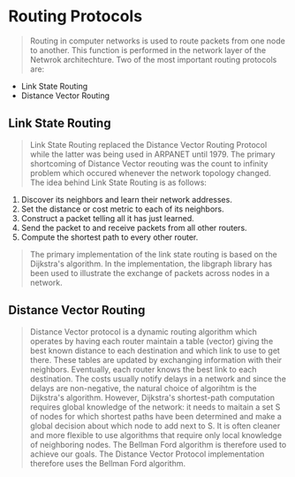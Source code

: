 # Routing Protocols
> Routing in computer networks is used to route packets from one node to another. This function is performed in the network layer of the Netwrok architechture.
> Two of the most important routing protocols are:
* Link State Routing
* Distance Vector Routing

## Link State Routing
> Link State Routing replaced the Distance Vector Routing Protocol while the latter was being used in ARPANET until 1979. The primary shortcoming of Distance Vector reouting was the count to infinity problem which occured whenever the network topology changed.
> The idea behind Link State Routing is as follows:<br>
1. Discover its neighbors and learn their network addresses.
1. Set the distance or cost metric to each of its neighbors.<br>
1. Construct a packet telling all it has just learned.<br>
1. Send the packet to and receive packets from all other routers.<br>
1. Compute the shortest path to every other router.

> The primary implementation of the link state routing is based on the Dijkstra's algorithm. In the implementation, the libgraph library has been used to illustrate the exchange of packets across nodes in a network.  

## Distance Vector Routing
> Distance Vector protocol is a dynamic routing algorithm which operates by having each router maintain a table (vector) giving the best known distance to each destination and which link to use to get there. These tables are updated by exchanging information with their neighbors. Eventually, each router knows the best link to each destination. 
> The costs usually notify delays in a network and since the delays are non-negative, the natural choice of algorihtm is the Dijkstra's algorithm. However, Dijkstra's shortest-path computation requires global knowledge of the network: it needs to maitain a set S of nodes for which shortest paths have been determined and make a global decision about which node to add next to S. It is often cleaner and more flexible to use algorithms that require only local knowledge of neighboring nodes. The Bellman Ford algorithm is therefore used to achieve our goals. The Distance Vector Protocol implementation therefore uses the Bellman Ford algorithm.
